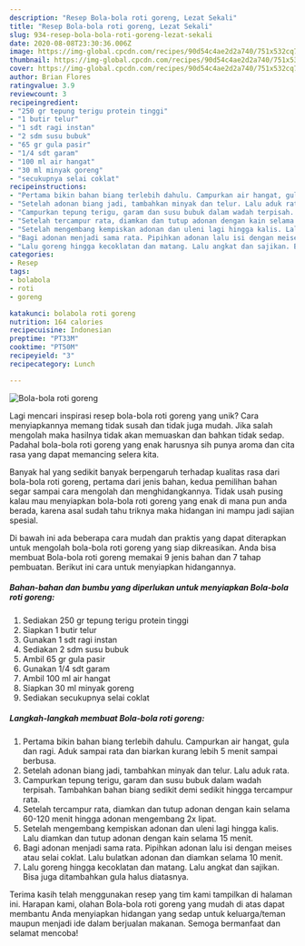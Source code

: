 ```yaml
---
description: "Resep Bola-bola roti goreng, Lezat Sekali"
title: "Resep Bola-bola roti goreng, Lezat Sekali"
slug: 934-resep-bola-bola-roti-goreng-lezat-sekali
date: 2020-08-08T23:30:36.006Z
image: https://img-global.cpcdn.com/recipes/90d54c4ae2d2a740/751x532cq70/bola-bola-roti-goreng-foto-resep-utama.jpg
thumbnail: https://img-global.cpcdn.com/recipes/90d54c4ae2d2a740/751x532cq70/bola-bola-roti-goreng-foto-resep-utama.jpg
cover: https://img-global.cpcdn.com/recipes/90d54c4ae2d2a740/751x532cq70/bola-bola-roti-goreng-foto-resep-utama.jpg
author: Brian Flores
ratingvalue: 3.9
reviewcount: 3
recipeingredient:
- "250 gr tepung terigu protein tinggi"
- "1 butir telur"
- "1 sdt ragi instan"
- "2 sdm susu bubuk"
- "65 gr gula pasir"
- "1/4 sdt garam"
- "100 ml air hangat"
- "30 ml minyak goreng"
- "secukupnya selai coklat"
recipeinstructions:
- "Pertama bikin bahan biang terlebih dahulu. Campurkan air hangat, gula dan ragi. Aduk sampai rata dan biarkan kurang lebih 5 menit sampai berbusa."
- "Setelah adonan biang jadi, tambahkan minyak dan telur. Lalu aduk rata."
- "Campurkan tepung terigu, garam dan susu bubuk dalam wadah terpisah. Tambahkan bahan biang sedikit demi sedikit hingga tercampur rata."
- "Setelah tercampur rata, diamkan dan tutup adonan dengan kain selama 60-120 menit hingga adonan mengembang 2x lipat."
- "Setelah mengembang kempiskan adonan dan uleni lagi hingga kalis. Lalu diamkan dan tutup adonan dengan kain selama 15 menit."
- "Bagi adonan menjadi sama rata. Pipihkan adonan lalu isi dengan meises atau selai coklat. Lalu bulatkan adonan dan diamkan selama 10 menit."
- "Lalu goreng hingga kecoklatan dan matang. Lalu angkat dan sajikan. Bisa juga ditambahkan gula halus diatasnya."
categories:
- Resep
tags:
- bolabola
- roti
- goreng

katakunci: bolabola roti goreng 
nutrition: 164 calories
recipecuisine: Indonesian
preptime: "PT33M"
cooktime: "PT50M"
recipeyield: "3"
recipecategory: Lunch

---
```



![Bola-bola roti goreng](https://img-global.cpcdn.com/recipes/90d54c4ae2d2a740/751x532cq70/bola-bola-roti-goreng-foto-resep-utama.jpg)

Lagi mencari inspirasi resep bola-bola roti goreng yang unik? Cara menyiapkannya memang tidak susah dan tidak juga mudah. Jika salah mengolah maka hasilnya tidak akan memuaskan dan bahkan tidak sedap. Padahal bola-bola roti goreng yang enak harusnya sih punya aroma dan cita rasa yang dapat memancing selera kita.



Banyak hal yang sedikit banyak berpengaruh terhadap kualitas rasa dari bola-bola roti goreng, pertama dari jenis bahan, kedua pemilihan bahan segar sampai cara mengolah dan menghidangkannya. Tidak usah pusing kalau mau menyiapkan bola-bola roti goreng yang enak di mana pun anda berada, karena asal sudah tahu triknya maka hidangan ini mampu jadi sajian spesial.


Di bawah ini ada beberapa cara mudah dan praktis yang dapat diterapkan untuk mengolah bola-bola roti goreng yang siap dikreasikan. Anda bisa membuat Bola-bola roti goreng memakai 9 jenis bahan dan 7 tahap pembuatan. Berikut ini cara untuk menyiapkan hidangannya.

<!--inarticleads1-->

##### Bahan-bahan dan bumbu yang diperlukan untuk menyiapkan Bola-bola roti goreng:

1. Sediakan 250 gr tepung terigu protein tinggi
1. Siapkan 1 butir telur
1. Gunakan 1 sdt ragi instan
1. Sediakan 2 sdm susu bubuk
1. Ambil 65 gr gula pasir
1. Gunakan 1/4 sdt garam
1. Ambil 100 ml air hangat
1. Siapkan 30 ml minyak goreng
1. Sediakan secukupnya selai coklat




<!--inarticleads2-->

##### Langkah-langkah membuat Bola-bola roti goreng:

1. Pertama bikin bahan biang terlebih dahulu. Campurkan air hangat, gula dan ragi. Aduk sampai rata dan biarkan kurang lebih 5 menit sampai berbusa.
1. Setelah adonan biang jadi, tambahkan minyak dan telur. Lalu aduk rata.
1. Campurkan tepung terigu, garam dan susu bubuk dalam wadah terpisah. Tambahkan bahan biang sedikit demi sedikit hingga tercampur rata.
1. Setelah tercampur rata, diamkan dan tutup adonan dengan kain selama 60-120 menit hingga adonan mengembang 2x lipat.
1. Setelah mengembang kempiskan adonan dan uleni lagi hingga kalis. Lalu diamkan dan tutup adonan dengan kain selama 15 menit.
1. Bagi adonan menjadi sama rata. Pipihkan adonan lalu isi dengan meises atau selai coklat. Lalu bulatkan adonan dan diamkan selama 10 menit.
1. Lalu goreng hingga kecoklatan dan matang. Lalu angkat dan sajikan. Bisa juga ditambahkan gula halus diatasnya.




Terima kasih telah menggunakan resep yang tim kami tampilkan di halaman ini. Harapan kami, olahan Bola-bola roti goreng yang mudah di atas dapat membantu Anda menyiapkan hidangan yang sedap untuk keluarga/teman maupun menjadi ide dalam berjualan makanan. Semoga bermanfaat dan selamat mencoba!
